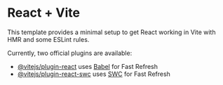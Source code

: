 # React + Vite

This template provides a minimal setup to get React working in Vite with HMR and some ESLint rules.

Currently, two official plugins are available:

- [@vitejs/plugin-react](https://github.com/vitejs/vite-plugin-react/blob/main/packages/plugin-react/README.md) uses [Babel](https://babeljs.io/) for Fast Refresh
- [@vitejs/plugin-react-swc](https://github.com/vitejs/vite-plugin-react-swc) uses [SWC](https://swc.rs/) for Fast Refresh

<!-- export const fetchSingleShow = createAsyncThunk(
  "shows/fetch/single",
  async (showId, thunkAPI) => {
    try {
      // Resetting singleShow state to null before fetching new data
      thunkAPI.dispatch(showsSlice.actions.resetSingleShow());
      return await showsService.fetchSingleShow(showId);
    } catch (error) {
      if (error.response) {
        // The request was made and the server responded with a status code
        const statusCode = error.response.status; // HTTP status code
        const errorMessage = error.response.data.message; // Error message from server if available
        // console.log("Status Code:", statusCode);
        // console.log("Error Message:", errorMessage);

        let errorCode = null;
        if (statusCode === 404) {
          errorCode = errorConstants.ERR_404;
        } else if (statusCode === 429) {
          errorCode = errorConstants.ERR_429;
        }

        // Return rejected value with error code and message
        return thunkAPI.rejectWithValue({
          code: errorCode,
          message: errorMessage || "Server Error",
        });
      } else if (error.request) {
        // The request was made but no response was received
        // console.log("Request:", error.request);
        // Return rejected value with network error message
        return thunkAPI.rejectWithValue({
          code: error.code,
          message: "Network Error",
        });
      } else {
        // Something happened in setting up the request that triggered an error
        // console.log("Error Message:", error.message); // This might contain the 'code' like 'ERR_NETWORK'
        // Return rejected value with generic error message
        return thunkAPI.rejectWithValue({
          code: "ERR_GENERIC",
          message: "Error",
        });
      }
    }
  }
); -->